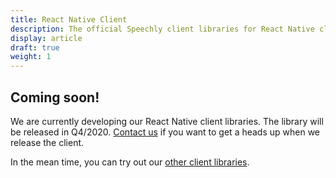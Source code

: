 ```yaml
---
title: React Native Client
description: The official Speechly client libraries for React Native clients. 
display: article
draft: true
weight: 1
---
```


## Coming soon!

We are currently developing our React Native client libraries. The library will be released in Q4/2020. [Contact us](https://www.speechly.com/get-started/) if you want to get a heads up when we release the client.

In the mean time, you can try out our [other client libraries](/client-libraries/).